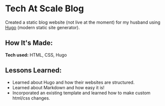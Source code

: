 # Tech At Scale Blog
Created a static blog website (not live at the moment) for my husband using [Hugo](https://gohugo.io/) (modern static site generator).

## How It's Made:
**Tech used:** HTML, CSS, Hugo

## Lessons Learned:
- Learned about Hugo and how their websites are structured.
- Learned about Markdown and how easy it is! 
- Incorporated an existing template and learned how to make custom html/css changes.
